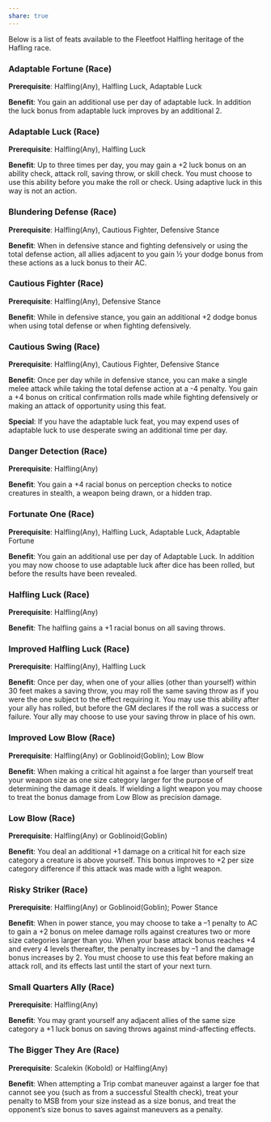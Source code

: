 ```yaml
---
share: true
---
```

Below is a list of feats available to the Fleetfoot Halfling heritage of the Hafling race.

<h3><span><p dir="auto">Adaptable Fortune (Race)</p></span></h3><p><span><p dir="auto"><b>Prerequisite</b>:    Halfling(Any), Halfling Luck, Adaptable Luck<br></p></span></p><p><span><p dir="auto"><b>Benefit</b>:    You gain an additional use per day of adaptable luck. In addition the luck bonus from adaptable luck improves by an additional 2.<br></p></span></p><h3><span><p dir="auto">Adaptable Luck (Race)</p></span></h3><p><span><p dir="auto"><b>Prerequisite</b>:    Halfling(Any), Halfling Luck<br></p></span></p><p><span><p dir="auto"><b>Benefit</b>:    Up to three times per day, you may gain a +2 luck bonus on an ability check, attack roll, saving throw, or skill check. You must choose to use this ability before you make the roll or check. Using adaptive luck in this way is not an action.<br></p></span></p><h3><span><p dir="auto">Blundering Defense (Race)</p></span></h3><p><span><p dir="auto"><b>Prerequisite</b>:    Halfling(Any), Cautious Fighter, Defensive Stance<br></p></span></p><p><span><p dir="auto"><b>Benefit</b>:    When in defensive stance and fighting defensively or using the total defense action, all allies adjacent to you gain ½ your dodge bonus from these actions as a luck bonus to their AC.<br></p></span></p><h3><span><p dir="auto">Cautious Fighter (Race)</p></span></h3><p><span><p dir="auto"><b>Prerequisite</b>:    Halfling(Any), Defensive Stance<br></p></span></p><p><span><p dir="auto"><b>Benefit</b>:    While in defensive stance, you gain an additional +2 dodge bonus when using total defense or when fighting defensively.<br></p></span></p><h3><span><p dir="auto">Cautious Swing (Race)</p></span></h3><p><span><p dir="auto"><b>Prerequisite</b>:    Halfling(Any), Cautious Fighter, Defensive Stance<br></p></span></p><p><span><p dir="auto"><b>Benefit</b>:    Once per day while in defensive stance, you can make a single melee attack while taking the total defense action at a -4 penalty. You gain a +4 bonus on critical confirmation rolls made while fighting defensively or making an attack of opportunity using this feat.<br></p></span></p><p><span><p dir="auto"><b>Special</b>:    If you have the adaptable luck feat, you may expend uses of adaptable luck to use desperate swing an additional time per day.<br></p></span></p><h3><span><p dir="auto">Danger Detection (Race)</p></span></h3><p><span><p dir="auto"><b>Prerequisite</b>:    Halfling(Any)<br></p></span></p><p><span><p dir="auto"><b>Benefit</b>:    You gain a +4 racial bonus on perception checks to notice  creatures in stealth, a weapon being drawn, or a hidden trap.<br></p></span></p><h3><span><p dir="auto">Fortunate One (Race)</p></span></h3><p><span><p dir="auto"><b>Prerequisite</b>:    Halfling(Any), Halfling Luck, Adaptable Luck, Adaptable Fortune<br></p></span></p><p><span><p dir="auto"><b>Benefit</b>:    You gain an additional use per day of Adaptable Luck. In addition you may now choose to use adaptable luck after dice has been rolled, but before the results have been revealed.<br></p></span></p><h3><span><p dir="auto">Halfling Luck (Race)</p></span></h3><p><span><p dir="auto"><b>Prerequisite</b>:    Halfling(Any)<br></p></span></p><p><span><p dir="auto"><b>Benefit</b>:    The halfling gains a +1 racial bonus on all saving throws.<br></p></span></p><h3><span><p dir="auto">Improved Halfling Luck (Race)</p></span></h3><p><span><p dir="auto"><b>Prerequisite</b>:    Halfling(Any), Halfling Luck<br></p></span></p><p><span><p dir="auto"><b>Benefit</b>:    Once per day, when one of your allies (other than yourself) within 30 feet makes a saving throw, you may roll the same saving throw as if you were the one subject to the effect requiring it. You may use this ability after your ally has rolled, but before the GM declares if the roll was a success or failure. Your ally may choose to use your saving throw in place of his own.<br></p></span></p><h3><span><p dir="auto">Improved Low Blow (Race)</p></span></h3><p><span><p dir="auto"><b>Prerequisite</b>:    Halfling(Any) or Goblinoid(Goblin); Low Blow<br></p></span></p><p><span><p dir="auto"><b>Benefit</b>:    When making a critical hit against a foe larger than yourself treat your weapon size as one size category larger for the purpose of determining the damage it deals. If wielding a light weapon you may choose to treat the bonus damage from Low Blow as precision damage.<br></p></span></p><h3><span><p dir="auto">Low Blow (Race)</p></span></h3><p><span><p dir="auto"><b>Prerequisite</b>:    Halfling(Any) or Goblinoid(Goblin)<br></p></span></p><p><span><p dir="auto"><b>Benefit</b>:    You deal an additional +1 damage on a critical hit for each size category a creature is above yourself. This bonus improves to +2 per size category difference if this attack was made with a light weapon.<br></p></span></p><h3><span><p dir="auto">Risky Striker (Race)</p></span></h3><p><span><p dir="auto"><b>Prerequisite</b>:    Halfling(Any) or Goblinoid(Goblin); Power Stance<br></p></span></p><p><span><p dir="auto"><b>Benefit</b>:    When in power stance, you may choose to take a –1 penalty to AC to gain a +2 bonus on melee damage rolls against creatures two or more size categories larger than you. When your base attack bonus reaches +4 and every 4 levels thereafter, the penalty increases by –1 and the damage bonus increases by 2. You must choose to use this feat before making an attack roll, and its effects last until the start of your next turn.<br></p></span></p><h3><span><p dir="auto">Small Quarters Ally (Race)</p></span></h3><p><span><p dir="auto"><b>Prerequisite</b>:    Halfling(Any)<br></p></span></p><p><span><p dir="auto"><b>Benefit</b>:    You may grant yourself any adjacent allies of the same size category a +1 luck bonus on saving throws against mind-affecting effects.<br></p></span></p><h3><span><p dir="auto">The Bigger They Are (Race)</p></span></h3><p><span><p dir="auto"><b>Prerequisite</b>:    Scalekin (Kobold) or Halfling(Any)<br></p></span></p><p><span><p dir="auto"><b>Benefit</b>:    When attempting a Trip combat maneuver against a larger foe that cannot see you (such as from a successful Stealth check), treat your penalty to MSB from your size instead as a size bonus, and treat the opponent’s size bonus to saves against maneuvers as a penalty.<br></p></span></p>